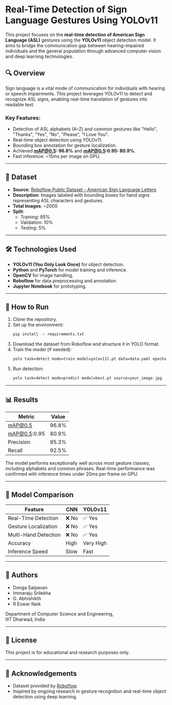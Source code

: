 # Real-Time Detection of Sign Language Gestures Using YOLOv11

This project focuses on the **real-time detection of American Sign Language (ASL)** gestures using the **YOLOv11** object detection model. It aims to bridge the communication gap between hearing-impaired individuals and the general population through advanced computer vision and deep learning technologies.

## 🔍 Overview

Sign language is a vital mode of communication for individuals with hearing or speech impairments. This project leverages YOLOv11 to detect and recognize ASL signs, enabling real-time translation of gestures into readable text. 

### Key Features:
- Detection of ASL alphabets (A–Z) and common gestures like "Hello", "Thanks", "Yes", "No", "Please", "I Love You".
- Real-time object detection using YOLOv11.
- Bounding box annotation for gesture localization.
- Achieved **mAP@0.5: 96.8%** and **mAP@0.5:0.95: 80.9%**.
- Fast inference: ~15ms per image on GPU.

---

## 📁 Dataset

- **Source**: [Roboflow Public Dataset - American Sign Language Letters](https://public.roboflow.com/object-detection/american-sign-language-letters)
- **Description**: Images labeled with bounding boxes for hand signs representing ASL characters and gestures.
- **Total Images**: ~2000
- **Split**:
  - Training: 85%
  - Validation: 10%
  - Testing: 5%

---

## 🛠️ Technologies Used

- **YOLOv11 (You Only Look Once)** for object detection.
- **Python** and **PyTorch** for model training and inference.
- **OpenCV** for image handling.
- **Roboflow** for data preprocessing and annotation.
- **Jupyter Notebook** for prototyping.

---

## 🚀 How to Run

1. Clone the repository.
2. Set up the environment:
    ```bash
    pip install -r requirements.txt
    ```
3. Download the dataset from Roboflow and structure it in YOLO format.
4. Train the model (if needed):
    ```bash
    yolo task=detect mode=train model=yolov11l.pt data=data.yaml epochs=50 imgsz=640
    ```
5. Run detection:
    ```bash
    yolo task=detect mode=predict model=best.pt source=your_image.jpg
    ```

---

## 📊 Results

| Metric       | Value     |
|--------------|-----------|
| mAP@0.5      | 96.8%     |
| mAP@0.5:0.95 | 80.9%     |
| Precision    | 95.3%     |
| Recall       | 92.5%     |

The model performs exceptionally well across most gesture classes, including alphabets and common phrases. Real-time performance was confirmed with inference times under 20ms per frame on GPU.

---

## 🧠 Model Comparison

| Feature                 | CNN     | YOLOv11 |
|------------------------|---------|---------|
| Real-Time Detection    | ❌ No   | ✅ Yes  |
| Gesture Localization   | ❌ No   | ✅ Yes  |
| Multi-Hand Detection   | ❌ No   | ✅ Yes  |
| Accuracy               | High    | Very High |
| Inference Speed        | Slow    | Fast    |

---

## 🙌 Authors

- Donga Saipavan 
- Immaraju Srilekha
- G. Abhishikth
- R Eswar Naik

Department of Computer Science and Engineering,  
IIIT Dharwad, India

---

## 📄 License

This project is for educational and research purposes only.

---

## 🔗 Acknowledgements

- Dataset provided by [Roboflow](https://public.roboflow.com/object-detection/american-sign-language-letters).
- Inspired by ongoing research in gesture recognition and real-time object detection using deep learning.

